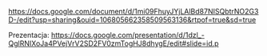 https://docs.google.com/document/d/1mi09FhuyJYjLAlBd87NISQbtrNO2G3D-/edit?usp=sharing&ouid=106805662358509563136&rtpof=true&sd=true

Prezentacja:
https://docs.google.com/presentation/d/1dzl_-QglRNIXoJa4PVejVrV2SD2FV0zmTogHJ8dhygE/edit#slide=id.p
